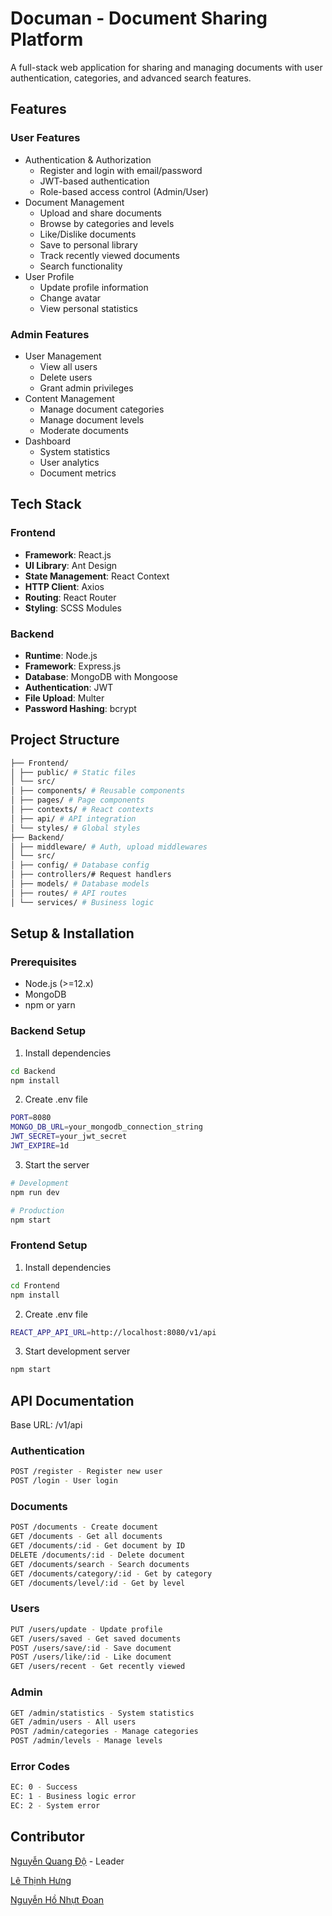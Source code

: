 # Documan - Document Sharing Platform

A full-stack web application for sharing and managing documents with user authentication, categories, and advanced search features.

## Features

### User Features

- Authentication & Authorization
  - Register and login with email/password
  - JWT-based authentication
  - Role-based access control (Admin/User)
- Document Management
  - Upload and share documents
  - Browse by categories and levels
  - Like/Dislike documents
  - Save to personal library
  - Track recently viewed documents
  - Search functionality
- User Profile
  - Update profile information
  - Change avatar
  - View personal statistics

### Admin Features

- User Management
  - View all users
  - Delete users
  - Grant admin privileges
- Content Management
  - Manage document categories
  - Manage document levels
  - Moderate documents
- Dashboard
  - System statistics
  - User analytics
  - Document metrics

## Tech Stack

### Frontend

- **Framework**: React.js
- **UI Library**: Ant Design
- **State Management**: React Context
- **HTTP Client**: Axios
- **Routing**: React Router
- **Styling**: SCSS Modules

### Backend

- **Runtime**: Node.js
- **Framework**: Express.js
- **Database**: MongoDB with Mongoose
- **Authentication**: JWT
- **File Upload**: Multer
- **Password Hashing**: bcrypt

## Project Structure
```bash
├── Frontend/
│ ├── public/ # Static files
│ └── src/
│ ├── components/ # Reusable components
│ ├── pages/ # Page components
│ ├── contexts/ # React contexts
│ ├── api/ # API integration
│ └── styles/ # Global styles
├── Backend/
│ ├── middleware/ # Auth, upload middlewares
│ └── src/
│ ├── config/ # Database config
│ ├── controllers/# Request handlers
│ ├── models/ # Database models
│ ├── routes/ # API routes
│ └── services/ # Business logic
```

## Setup & Installation

### Prerequisites

- Node.js (>=12.x)
- MongoDB
- npm or yarn

### Backend Setup

1. Install dependencies

```bash
cd Backend
npm install
```

2. Create .env file

```bash
PORT=8080
MONGO_DB_URL=your_mongodb_connection_string
JWT_SECRET=your_jwt_secret
JWT_EXPIRE=1d
```

3. Start the server

```bash
# Development
npm run dev

# Production
npm start
```

### Frontend Setup

1. Install dependencies

```bash
cd Frontend
npm install
```

2. Create .env file

```bash
REACT_APP_API_URL=http://localhost:8080/v1/api
```

3. Start development server

```bash
npm start
```

## API Documentation

Base URL: /v1/api

### Authentication
```bash
POST /register - Register new user
POST /login - User login
```

### Documents
```bash
POST /documents - Create document
GET /documents - Get all documents
GET /documents/:id - Get document by ID
DELETE /documents/:id - Delete document
GET /documents/search - Search documents
GET /documents/category/:id - Get by category
GET /documents/level/:id - Get by level
```

### Users
```bash
PUT /users/update - Update profile
GET /users/saved - Get saved documents
POST /users/save/:id - Save document
POST /users/like/:id - Like document
GET /users/recent - Get recently viewed
```

### Admin
```bash
GET /admin/statistics - System statistics
GET /admin/users - All users
POST /admin/categories - Manage categories
POST /admin/levels - Manage levels
```

### Error Codes
```bash
EC: 0 - Success
EC: 1 - Business logic error
EC: 2 - System error
```

## Contributor
[Nguyễn Quang Độ](https://github.com/nqdo26) - Leader

[Lê Thịnh Hưng](https://github.com/lethinhhung)

[Nguyễn Hồ Nhựt Đoan](https://github.com/NhutDoan2703)
